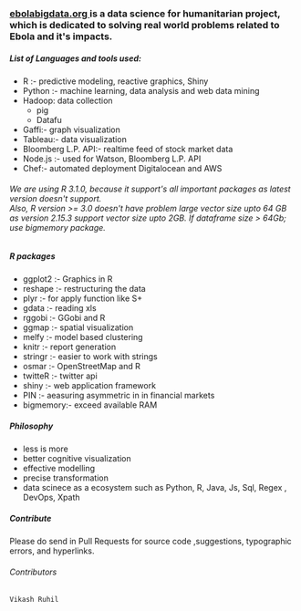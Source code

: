 <h3> <a href="http://ebolabigdata.org"> ebolabigdata.org </a> is a data science for humanitarian project, which is dedicated to solving real world problems related to Ebola and it's impacts. </h3>  

<h5> List of Languages and tools used: </h5>


<ul>
<li> R :- predictive modeling, reactive graphics, Shiny </li>
<li> Python :- machine learning, data analysis and web data mining </li>
<li>Hadoop: data collection<ul>
   <li> pig </li>
   <li> Datafu </li>
   </ul>
   </li>
<li> Gaffi:-  graph visualization </li>
<li> Tableau:- data visualization </li>
<li> Bloomberg L.P. API:- realtime feed of stock market data </li>
<li> Node.js :- used for Watson, Bloomberg L.P. API </li>
<li> Chef:- automated deployment Digitalocean and AWS  </li>
</ul>
<h6>We are using R 3.1.0, because it support's all important packages as latest version doesn't support.  <br>
Also, R version >= 3.0 doesn't have problem large vector size upto 64 GB as version 2.15.3 support vector size upto 2GB.
If dataframe size > 64Gb; use bigmemory package. 
</h6>




<h5>R packages </h5>
<ul>
<li> ggplot2 :- Graphics in R </li>
<li> reshape :- restructuring the data </li> 
<li> plyr :-  for apply function like S+ </li>
<li> gdata :- reading xls </li>
<li> rggobi :- GGobi and R </li>
<li> ggmap :- spatial visualization </li>
<li> melfy :- model based clustering </li>
<li> knitr :- report generation </li>
<li> stringr :- easier to work with strings</li>
<li> osmar :- OpenStreetMap and R </li>
<li> twitteR :- twitter api </li>
<li> shiny :- web application framework </li>
<li> PIN :- aeasuring asymmetric in in financial markets </li>
<li> bigmemory:- exceed available RAM </li>
</ul>
<h5>Philosophy </h5> 
<ul>
<li> less is more </li>
<li> better cognitive visualization</li>
<li> effective modelling</li>
<li> precise transformation</li>
<li> data scinece as a ecosystem such as Python, R, Java, Js, Sql, Regex , DevOps, Xpath </li>
</ul>


         
<h5> Contribute </h5>

Please do send in Pull Requests for source code ,suggestions, typographic errors, and hyperlinks.

<h6>Contributors </h6>

    Vikash Ruhil 


